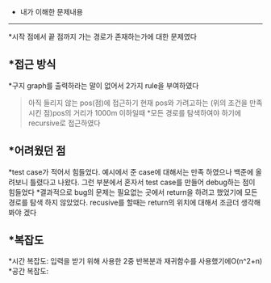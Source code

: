 * 내가 이해한 문제내용
---------------------
 *시작 점에서 끝 점까지 가는 경로가 존재하는가에 대한 문제였다

*접근 방식
----------
 *구지 graph를 출력하라는 말이 없어서 2가지 rule을 부여하였다
  >아직 들리지 않는 pos(점)에 접근하기
  >현재 pos와 가려고하는 (위의 조건을 만족시킨 점)pos의 거리가 1000m 이하일때
 *모든 경로를 탐색하여야 하기에 recursive로 접근하였다

*어려웠던 점
-----------
 *test case가 적어서 힘들었다. 예시에서 준 case에 대해서는 만족 하였으나 백준에 올려보니 틀렸다고 나왔다. 그런 부분에서 혼자서 test case를 만들어 debug하는 점이 힘들었다
 *결과적으로 bug의 문제는 필요없는 곳에서 return을 하려고 했었기에 모든 경로를 탐색 하지 않았었다. recusive를 할때는 return의 위치에 대해서 조금더 생각해봐야 겠다

*복잡도
-------
 *시간 복잡도: 입력을 받기 위해 사용한 2중 반복분과 재귀함수를 사용했기에O(n^2+n)
 *공간 복잡도:  
